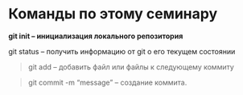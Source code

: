 # Команды по этому семинару
__git init – инициализация локального репозитория__

git status – получить информацию от git о его текущем состоянии

> git add – добавить файл или файлы к следующему коммиту

> git commit -m “message” – создание коммита.